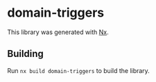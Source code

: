 # domain-triggers

This library was generated with [Nx](https://nx.dev).

## Building

Run `nx build domain-triggers` to build the library.
